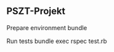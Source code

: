 PSZT-Projekt
-------------

Prepare environment
				bundle

Run tests 
				bundle exec rspec test.rb

